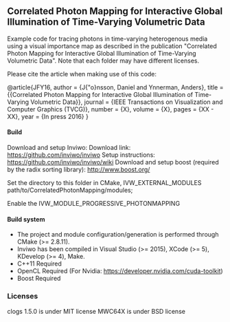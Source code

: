 ## Correlated Photon Mapping for Interactive Global Illumination of Time-Varying Volumetric Data

Example code for tracing photons in time-varying heterogenous media using a visual importance map as described in the publication "Correlated Photon Mapping for Interactive Global Illumination of Time-Varying Volumetric Data".
Note that each folder may have different licenses.

Please cite the article when making use of this code:

@article{JFY16,
  author       = {J{\"o}nsson, Daniel and Ynnerman, Anders},
  title        = {{Correlated Photon Mapping for Interactive Global Illumination of Time-Varying Volumetric Data}},
  journal      = {IEEE Transactions on Visualization and Computer Graphics (TVCG)},
  number       = {X},
  volume       = {X},
  pages        = {XX - XX},
  year         = {In press 2016}
}

#### Build
Download and setup Inviwo:
Download link: https://github.com/inviwo/inviwo
Setup instructions: https://github.com/inviwo/inviwo/wiki
Download and setup boost (required by the radix sorting library): http://www.boost.org/


Set the directory to this folder in CMake, IVW_EXTERNAL_MODULES 
path/to/CorrelatedPhotonMapping/modules;

Enable the IVW_MODULE_PROGRESSIVE_PHOTONMAPPING
 

#### Build system
 - The project and module configuration/generation is performed through CMake (>= 2.8.11).
 - Inviwo has been compiled in Visual Studio (>= 2015), XCode (>= 5), KDevelop (>= 4), Make.
 - C++11 Required
 - OpenCL Required (For Nvidia: https://developer.nvidia.com/cuda-toolkit)
 - Boost Required
 
### Licenses
clogs 1.5.0 is under MIT license
MWC64X is under BSD license